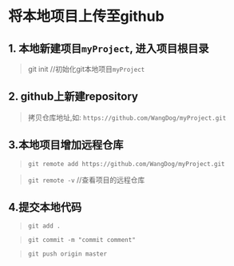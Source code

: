 # 将本地项目上传至github
## 1. 本地新建项目`myProject`, 进入项目根目录
  > git init //初始化git本地项目`myProject`
  
## 2. github上新建repository
  > 拷贝仓库地址,如: `https://github.com/WangDog/myProject.git`
  
## 3.本地项目增加远程仓库
  > `git remote add https://github.com/WangDog/myProject.git`
  
  > `git remote -v` //查看项目的远程仓库

## 4.提交本地代码
  > `git add .`
  
  > `git commit -m "commit comment"`
  
  > `git push origin master`
